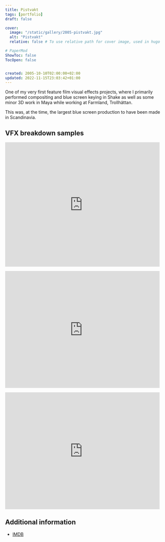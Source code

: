 ```yaml
---
title: Pistvakt
tags: [portfolio]
draft: false

cover:
  image: "/static/gallery/2005-pistvakt.jpg"
  alt: "Pistvakt"
  relative: false # To use relative path for cover image, used in hugo Page-bundles

# PaperMod
ShowToc: false
TocOpen: false


created: 2005-10-10T02:00:00+02:00
updated: 2022-11-15T23:03:42+01:00
---
```



One of my very first feature film visual effects projects, where I primarily performed compositing and blue screen keying in Shake as well as some minor 3D work in Maya while working at Farmland, Trollhättan.

This was, at the time, the largest blue screen production to have been made in Scandinavia.

## VFX breakdown samples

<p>
<iframe src="https://player.vimeo.com/video/1164699" width="500" height="401" frameborder="0" webkitallowfullscreen mozallowfullscreen allowfullscreen></iframe>
</p>

<p>
<iframe src="https://player.vimeo.com/video/1139497" width="500" height="377" frameborder="0" webkitallowfullscreen mozallowfullscreen allowfullscreen></iframe>
</p>

<p>
<iframe src="https://player.vimeo.com/video/1139165" width="500" height="377" frameborder="0" webkitallowfullscreen mozallowfullscreen allowfullscreen></iframe>
</p>

## Additional information

- [IMDB](http://www.imdb.com/title/tt0451160/)
